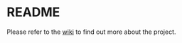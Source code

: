 # README #

Please refer to the 
[wiki](https://bitbucket.org/kartik7gupta/Physics%20Lab%20Booking%20Project/wiki/Home) to find out more about the project.